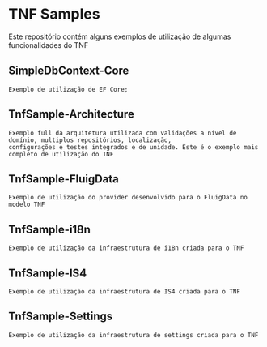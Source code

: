# TNF Samples 
Este repositório contém alguns exemplos de utilização de algumas funcionalidades do TNF

## SimpleDbContext-Core
	Exemplo de utilização de EF Core;

## TnfSample-Architecture
	Exemplo full da arquitetura utilizada com validações a nível de domínio, multiplos repositórios, localização, 
	configurações e testes integrados e de unidade. Este é o exemplo mais completo de utilização do TNF
	
## TnfSample-FluigData
	Exemplo de utilização do provider desenvolvido para o FluigData no modelo TNF

## TnfSample-i18n
	Exemplo de utilização da infraestrutura de i18n criada para o TNF

## TnfSample-IS4
	Exemplo de utilização da infraestrutura de IS4 criada para o TNF

## TnfSample-Settings
	Exemplo de utilização da infraestrutura de settings criada para o TNF